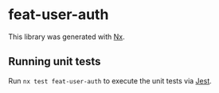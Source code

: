 # feat-user-auth

This library was generated with [Nx](https://nx.dev).

## Running unit tests

Run `nx test feat-user-auth` to execute the unit tests via [Jest](https://jestjs.io).
